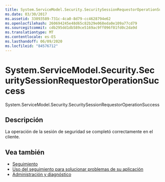 ```yaml
---
title: System.ServiceModel.Security.SecuritySessionRequestorOperationSuccess
ms.date: 03/30/2017
ms.assetid: 33093589-731c-4ca0-8d79-cc4628794e62
ms.openlocfilehash: 260694245e48d65c82b29e068eda0e109a77cd79
ms.sourcegitcommit: cdb295dd1db589ce5169ac9ff096f01fd0c2da9d
ms.translationtype: MT
ms.contentlocale: es-ES
ms.lasthandoff: 06/09/2020
ms.locfileid: "84576712"
---
```

# <a name="systemservicemodelsecuritysecuritysessionrequestoroperationsuccess"></a>System.ServiceModel.Security.SecuritySessionRequestorOperationSuccess
System.ServiceModel.Security.SecuritySessionRequestorOperationSuccess  
  
## <a name="description"></a>Descripción  
 La operación de la sesión de seguridad se completó correctamente en el cliente.  
  
## <a name="see-also"></a>Vea también

- [Seguimiento](index.md)
- [Uso del seguimiento para solucionar problemas de su aplicación](using-tracing-to-troubleshoot-your-application.md)
- [Administración y diagnóstico](../index.md)

